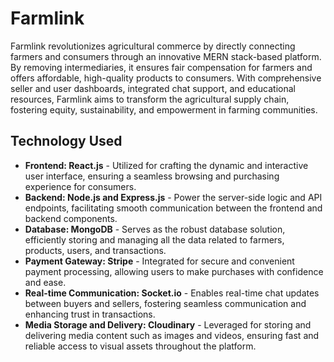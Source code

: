 
# Farmlink

Farmlink revolutionizes agricultural commerce by directly connecting farmers and consumers through an innovative MERN stack-based platform. By removing intermediaries, it ensures fair compensation for farmers and offers affordable, high-quality products to consumers. With comprehensive seller and user dashboards, integrated chat support, and educational resources, Farmlink aims to transform the agricultural supply chain, fostering equity, sustainability, and empowerment in farming communities.

## Technology Used
- **Frontend: React.js** - Utilized for crafting the dynamic and interactive user interface, ensuring a seamless browsing and purchasing experience for consumers.
- **Backend: Node.js and Express.js** - Power the server-side logic and API endpoints, facilitating smooth communication between the frontend and backend components.
- **Database: MongoDB** - Serves as the robust database solution, efficiently storing and managing all the data related to farmers, products, users, and transactions.
- **Payment Gateway: Stripe** - Integrated for secure and convenient payment processing, allowing users to make purchases with confidence and ease.
- **Real-time Communication: Socket.io** - Enables real-time chat updates between buyers and sellers, fostering seamless communication and enhancing trust in transactions.
- **Media Storage and Delivery: Cloudinary** - Leveraged for storing and delivering media content such as images and videos, ensuring fast and reliable access to visual assets throughout the platform.





